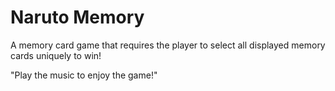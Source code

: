 # Naruto Memory

A memory card game that requires the player to select all displayed memory cards uniquely to win!

"Play the music to enjoy the game!"
